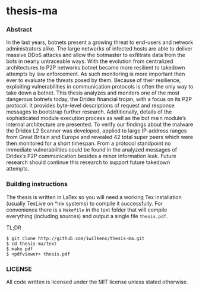 # thesis-ma

### Abstract

In the last years, botnets present a growing threat to end-users and network administrators alike. The large networks of infected hosts are able to deliver massive DDoS attacks and allow the botmaster to exfiltrate data from the bots in nearly untraceable ways. With the evolution from centralized architectures to P2P networks botnet became more resilient to takedown attempts by law enforcement. As such monitoring is more important then ever to evaluate the threats posed by them. Because of their resilience, exploiting vulnerabilities in communication protocols is often the only way to take down a botnet.
This thesis analyzes and monitors one of the most dangerous botnets today, the Dridex financial trojan, with a focus on its P2P protocol. It provides byte-level descriptions of request and response messages to bootstrap further research. Addtitionally, details of the sophisticated module execution process as well as the bot main module’s internal architecture are presented. To verify our findings about the malware the Dridex L2 Scanner was developed, applied to large IP-address ranges from Great Britain and Europe and revealed 42 total super peers which were then monitored for a short timespan.
From a protocol standpoint no immediate vulnerabilities could be found in the analyzed messages of Dridex’s P2P communication besides a minor information leak. Future research should continue this research to support future takedown attempts.

### Building instructions

The thesis is written in LaTex so you will need a working Tex installation (usually TexLive on *nix systems) to compile it successfully. For convenience there is a `Makefile` in the text folder that will compile everything (including sources) and output a single file `thesis.pdf`.

TL;DR

    $ git clone http://github.com/1wilkens/thesis-ma.git
    $ cd thesis-ma/text
    $ make pdf
    $ <pdfviewer> thesis.pdf

### LICENSE

All code written is licensed under the MIT license unless stated otherwise.

